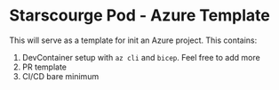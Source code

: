 # Starscourge Pod - Azure Template

This will serve as a template for init an Azure project. This contains:

1. DevContainer setup with `az cli` and `bicep`. Feel free to add more
2. PR template
3. CI/CD bare minimum
